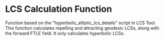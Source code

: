 # LCS Calculation Function

Function based on the "hyperbolic_elliptic_lcs_details" script in LCS Tool. This function calculates repelling and attracting geodesic LCSs, along with the forward FTLE field. It only calculates hyperbolic LCSs.
